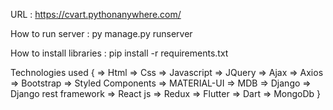 URL : https://cvart.pythonanywhere.com/

How to run server : py manage.py runserver

How to install libraries : pip install -r requirements.txt

Technologies used {
    => Html
    => Css
    => Javascript
    => JQuery
    => Ajax
    => Axios
    => Bootstrap
    => Styled Components
    => MATERIAL-UI
    => MDB
    => Django
    => Django rest framework
    => React js
    => Redux
    => Flutter
    => Dart
    => MongoDb
}
